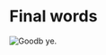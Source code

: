 # Final words

![Goodb ye.](https://user-images.githubusercontent.com/61621750/118267238-c799b700-b4cc-11eb-84ef-6264116e301b.png)

